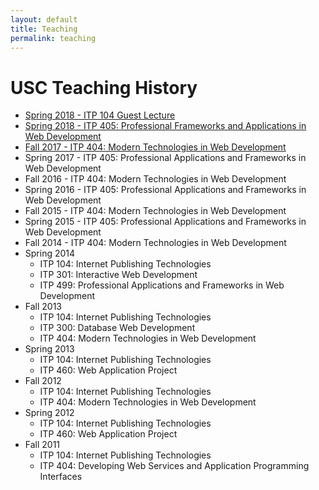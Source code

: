 ```yaml
---
layout: default
title: Teaching
permalink: teaching
---
```


# USC Teaching History

*   [Spring 2018 - ITP 104 Guest Lecture](https://slides.com/davidtang/itp-104-intro-to-javascript-and-jquery#/)
*   [Spring 2018 - ITP 405: Professional Frameworks and Applications in Web Development](/teaching/2018/itp405)
*   [Fall 2017 - ITP 404: Modern Technologies in Web Development](/teaching/2017/itp404)
*   Spring 2017 - ITP 405: Professional Applications and Frameworks in Web Development
*   Fall 2016 - ITP 404: Modern Technologies in Web Development
*   Spring 2016 - ITP 405: Professional Applications and Frameworks in Web Development
*   Fall 2015 - ITP 404: Modern Technologies in Web Development
*   Spring 2015 - ITP 405: Professional Applications and Frameworks in Web Development
*   Fall 2014 - ITP 404: Modern Technologies in Web Development
*   Spring 2014
    *   ITP 104: Internet Publishing Technologies
    *   ITP 301: Interactive Web Development
    *   ITP 499: Professional Applications and Frameworks in Web Development
*   Fall 2013
    *   ITP 104: Internet Publishing Technologies
    *   ITP 300: Database Web Development
    *   ITP 404: Modern Technologies in Web Development
*   Spring 2013
    *   ITP 104: Internet Publishing Technologies
    *   ITP 460: Web Application Project
*   Fall 2012
    *   ITP 104: Internet Publishing Technologies
    *   ITP 404: Modern Technologies in Web Development
*   Spring 2012
    *   ITP 104: Internet Publishing Technologies
    *   ITP 460: Web Application Project
*   Fall 2011
    *   ITP 104: Internet Publishing Technologies
    *   ITP 404: Developing Web Services and Application Programming Interfaces
